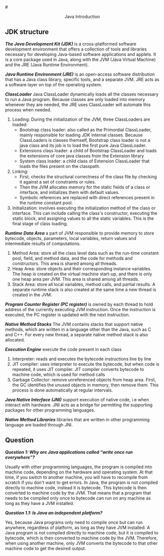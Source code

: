 #<p align="center"> Java Introduction </p> 

## JDK structure
***The Java Development Kit (JDK)*** is a cross-platformed software development environment that offers a collection of tools and libraries necessary for developing Java-based software applications and applets. It is a core package used in Java, along with the JVM (Java Virtual Machine) and the JRE (Java Runtime Environment). 

***Java Runtime Environment (JRE)*** is an open-access software distribution that has a Java class library, specific tools, and a separate JVM. JRE acts as a software layer on top of the operating system.

***ClassLoader*** Java ClassLoader dynamically loads all the classes necessary to run a Java program. Because classes are only loaded into memory whenever they are needed, the JRE uses ClassLoader will automate this process when needed. 
1. Loading: During the initialization of the JVM, three ClassLoaders are loaded:
   * Bootstrap class loader: also called as the Primordial ClassLoader, mainly responsible for loading JDK internal classes. Because ClassLoaders is classes themself, Bootstrap class loader is not a java class and its job is to load the first pure Java ClassLoader.
   * Extensions class loader: a child of Bootstrap ClassLoader and loads the extensions of core java classes from the Extension library
   * System class loader: a child class of Extension ClassLoader that loads the files present on the classpath.
2. Linking: 
   * First, checks the structural correctness of the class file by checking it against a set of constraints or rules.
   * Then the JVM allocates memory for the static fields of a class or interface, and initializes them with default values.
   * Symbolic references are replaced with direct references present in the runtime constant pool.
3. Initialization: involves executing the initialization method of the class or interface. This can include calling the class's constructor, executing the static block, and assigning values to all the static variables. This is the final stage of class loading.

***Runtime Data Area*** a part of JVM responsible to provide memory to store bytecode, objects, parameters, local variables, return values and intermediate results of computations.
1.	Method Area: store all the class level data such as the run-time constant pool, field, and method data, and the code for methods and constructors. This area is shared among all threads.
2.	Heap Area: store objects and their corresponding instance variables. The heap is created on the virtual machine start-up, and there is only one heap area per JVM. This area is shared among all threads.
3.	Stack Area: store all local variables, method calls, and partial results. A separate runtime stack is also created at the same time a new thread is created in the JVM.

***Program Counter Register (PC register)*** is owned by each thread to hold address of the currently executing JVM instruction. Once the instruction is executed, the PC register is updated with the next instruction.

***Native Method Stacks*** The JVM contains stacks that support native methods, which are written in a language other than the Java, such as C and C++. For every new thread, a separate native method stack is also allocated.

***Execution Engine*** execute the code present in each class
1.	Interpreter: reads and executes the bytecode instructions line by line
2.	JIT compiler: uses interpreter to execute the bytecode, but when code is repeated, it uses JIT compiler. JIT compiler converts bytecode to machine code, which is used for method calls
3.	Garbage Collector: remove unreferenced objects from heap area. First, the GC identifies the unused objects in memory, then remove them. This process is done automatically at regular intervals.

***Java Native Interface (JNI)*** support execution of native code, i.e when interact with hardware. JNI acts as a bridge for permitting the supporting packages for other programming languages.

***Native Method Libraries*** libraries that are written in other programming language are loaded through JNI.

## Question
***Question 1: Why are Java applications called “write once run everywhere”?***

Usually with other programming languages, the program is compiled into machine code, depending on the hardware and operating system. At that time, if you switch to another machine, you will have to recompile from scratch if you don't want to get errors. In Java, the program is not compiled directly to machine code, instead it is bytecode. This bytecode is then converted to machine code by the JVM. That means that a program that needs to be compiled only once to bytecode can run on any machine as long as they have a JVM installed.

***Question 1.1: Is Java an independent platform?***

Yes, because Java programs only need to compile once but can run anywhere, regardless of platform, as long as they have JVM installed. A Java program is not compiled directly to machine code, but it is compiled to bytecode, which is then converted to machine code by the JVM. Therefore, when using another machine, only JVM converts the bytecode to that other machine code to get the desired output.

